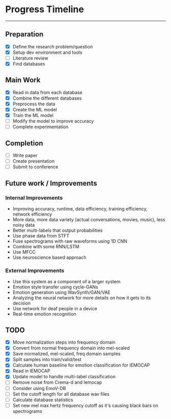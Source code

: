 # Progress Timeline

---

## Preparation

- [x] Define the research problem/question
- [x] Setup dev environment and tools
- [ ] Literature review
- [x] Find databases

## Main Work

- [x] Read in data from each database
- [x] Combine the different databases
- [x] Preprocess the data
- [x] Create the ML model
- [x] Train the ML model
- [ ] Modify the model to improve accuracy
- [ ] Complete experimentation

## Completion

- [ ] Write paper
- [ ] Create presentation
- [ ] Submit to conference

## Future work / Improvements

### Internal Improvements

- Improving accuracy, runtime, data efficiency, training efficiency, network efficiency
- More data, more data variety (actual conversations, movies, music), less noisy data
- Better multi-labels that output probabilities
- Use phase data from STFT
- Fuse spectrograms with raw waveforms using 1D CNN
- Combine with some RNN/LSTM
- Use MFCC
- Use neuroscience based approach

### External Improvements

- Use this system as a component of a larger system
- Emotion style transfer using cycle-GANs
- Emotion generation using WavSynth/GAN/VAE
- Analyzing the neural network for more details on how it gets to its decision
- Use network for deaf people in a device
- Real-time emotion recognition

## TODO

- [x] Move normalization steps into frequency domain
- [x] Convert from normal frequency domain into mel-scaled
- [x] Save normalized, mel-scaled, freq domain samples
- [x] Split samples into train/valid/test
- [x] Calculate human baseline for emotion classification for IEMOCAP
- [x] Read in IEMOCAP
- [x] Update model to handle multi-label classification
- [ ] Remove noise from Crema-d and Iemocap
- [ ] Consider using EmoV-DB
- [ ] Set the cutoff length for all database wav files
- [ ] Calculate database statistics
- [ ] Set new mel max hertz frequency cutoff as it's causing black bars on spectrograms
